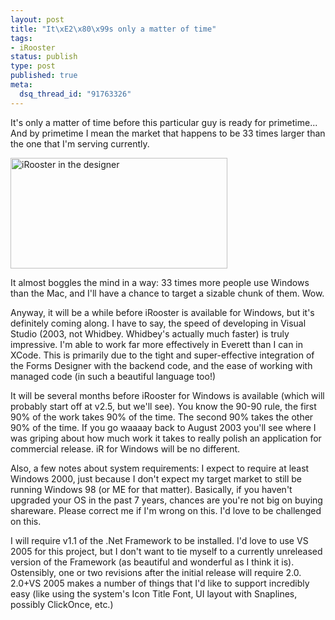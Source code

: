 ```yaml
--- 
layout: post
title: "It\xE2\x80\x99s only a matter of time"
tags: 
- iRooster
status: publish
type: post
published: true
meta: 
  dsq_thread_id: "91763326"
---
```

It's only a matter of time before this particular guy is ready for primetime... And by primetime I mean the market that happens to be 33 times larger than the one that I'm serving currently.

  <img alt="iRooster in the designer" src="http://www.brethorsting.com/mt3/archives/images/irooster.PNG" width="347" height="177" />

  It almost boggles the mind in a way: 33 times more people use Windows than the Mac, and I'll have a chance to target a sizable chunk of them. Wow.

  Anyway, it will be a while before iRooster is available for Windows, but it's definitely coming along. I have to say, the speed of developing in Visual Studio (2003, not Whidbey. Whidbey's actually much faster) is truly impressive. I'm able to work far more effectively in Everett than I can in XCode. This is primarily due to the tight and super-effective integration of the Forms Designer with the backend code, and the ease of working with managed code (in such a beautiful language too!)

  It will be several months before iRooster for Windows is available (which will probably start off at v2.5, but we'll see). You know the 90-90 rule, the first 90% of the work takes 90% of the time. The second 90% takes the other 90% of the time. If you go waaaay back to August 2003 you'll see where I was griping about how much work it takes to really polish an application for commercial release. iR for Windows will be no different.

  Also, a few notes about system requirements:
  I expect to require at least Windows 2000, just because I don't expect my target market to still be running Windows 98 (or ME for that matter). Basically, if you haven't upgraded your OS in the past 7 years, chances are you're not big on buying shareware. Please correct me if I'm wrong on this. I'd love to be challenged on this.

  I will require v1.1 of the .Net Framework to be installed. I'd love to use VS 2005 for this project, but I don't want to tie myself to a currently unreleased version of the Framework (as beautiful and wonderful as I think it is). Ostensibly, one or two revisions after the initial release will require 2.0. 2.0+VS 2005 makes a number of things that I'd like to support incredibly easy (like using the system's Icon Title Font, UI layout with Snaplines, possibly ClickOnce, etc.)
